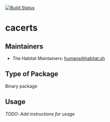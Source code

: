 [![Build Status](https://dev.azure.com/chefcorp-partnerengineering/Chef%20Base%20Plans/_apis/build/status/chef-base-plans.cacerts?branchName=master)](https://dev.azure.com/chefcorp-partnerengineering/Chef%20Base%20Plans/_build/latest?definitionId=69&branchName=master)

# cacerts

## Maintainers

* The Habitat Maintainers: <humans@habitat.sh>

## Type of Package

Binary package

## Usage

*TODO: Add instructions for usage*
